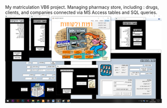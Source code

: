 My matriculation VB6 project. Managing pharmacy store, including : drugs, clients, and companies connected via MS Access tables and SQL queries.
![The Project screens](https://github.com/ETTMCR/Visual-Basic/blob/main/The%20Project/The_Project_screens.png)
